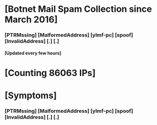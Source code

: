 # [Botnet Mail Spam Collection since March 2016]
### [PTRMssing] [MalformedAddress] [ylmf-pc] [spoof] [InvalidAddress] [.] [.]
#### [Updated every few hours]

# [Counting 86063 IPs]

# [Symptoms] 
###   [PTRMssing] [MalformedAddress] [ylmf-pc] [spoof] [InvalidAddress] [.] [.]
